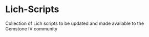 # Lich-Scripts
Collection of Lich scripts to be updated and made available to the Gemstone IV community
